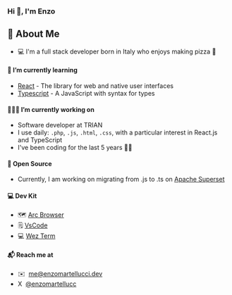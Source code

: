 ### Hi 👋, I'm Enzo


## 👾 About Me

- 💻  I'm a full stack developer born in Italy who enjoys making pizza 🍕

#### 🌱 I’m currently learning

- [React][react] - The library for web and native user interfaces
- [Typescript][typescript] - A JavaScript with syntax for types

#### 🧑🏼‍💻 I’m currently working on 

- Software developer at TRIAN
- I use daily: `.php`, `.js`, `.html`, `.css`, with a particular interest in React.js and TypeScript
- I've been coding for the last 5 years 👨‍💻

#### 📖 Open Source

- Currently, I am working on migrating from .js to .ts on [Apache Superset][apachesuperset]

#### 💻 Dev Kit

- 🗺 [Arc Browser][arcbrowser]
- 🗒️ [VsCode][vscode]
- 💻 [Wez Term][wezterm] 

#### 📬 Reach me at

- ✉️ &nbsp;[me@enzomartellucci.dev](mailto:me@enzomartellucci.dev) <br/>
- X &nbsp;[@enzomartellucc](https://twitter.com/enzomartellucc/) <br/>

[apachesuperset]:https://github.com/apache/superset
[typescript]:https://www.typescriptlang.org/
[react]: https://react.dev/
[arcbrowser]:https://arc.net/
[vscode]: https://code.visualstudio.com/
[wezterm]: https://github.com/wez/wezterm
